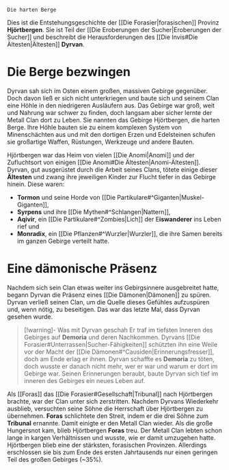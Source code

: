 	Die harten Berge

Dies ist die Entstehungsgeschichte der [[Die Forasier|forasischen]] Provinz **Hjörtbergen**. Sie ist Teil der [[Die Eroberungen der Sucher|Eroberungen der Sucher]] und beschreibt die Herausforderungen des [[Die Invis#Die Ältesten|Ältesten]] **Dyrvan**.
# Die Berge bezwingen
Dyrvan sah sich im Osten einem großen, massiven Gebirge gegenüber. Doch davon ließ er sich nicht unterkriegen und baute sich und seinem Clan eine Höhle in den niedrigeren Ausläufern aus.
Das Gebirge war groß, weit und Nahrung war schwer zu finden, doch langsam aber sicher lernte der Metall Clan dort zu Leben. Sie nannten das Gebirge Hjörtbergen, die harten Berge. Ihre Höhle bauten sie zu einem komplexen System von Minenschächten aus und mit den dortigen Erzen und Edelsteinen schufen sie großartige Waffen, Rüstungen, Werkzeuge und andere Bauten.

Hjörtbergen war das Heim von vielen [[Die Anomi|Anomi]] und der Zufluchtsort von einigen [[Die Anomi#Die Ältesten|Anomi-Ältesten]]. Dyrvan, gut ausgerüstet durch die Arbeit seines Clans, tötete einige dieser **Ältesten** und zwang ihre jeweiligen Kinder zur Flucht tiefer in das Gebirge hinein. Diese waren:
- **Tormon** und seine Horde von [[Die Partikulare#^Giganten|Muskel-Giganten]],
- **Syrpens** und ihre [[Die Mythen#^Schlangen|Nattern]],
- **Aqivir**, ein [[Die Partikulare#^Zombies|Lich]] der E**iswanderer** ins Leben rief und
- **Monradix**, ein [[Die Pflanzen#^Wurzler|Wurzler]], die ihre Samen bereits im ganzen Gebirge verteilt hatte.
# Eine dämonische Präsenz
Nachdem sich sein Clan etwas weiter ins Gebirgsinnere ausgebreitet hatte, begann Dyrvan die Präsenz eines [[Die Dämonen|Dämonen]] zu spüren. Dyrvan verließ seinen Clan, um die Quelle dieses Gefühles aufzuspüren und, wenn nötig, zu beseitigen. Das war das letzte Mal, dass Dyrvan gesehen wurde.

> [!warning]- Was mit Dyrvan geschah
> Er traf im tiefsten Inneren des Gebirges auf **Demoria** und deren Nachkommen. Dyrvans [[Die Forasier#Unterrassen|Sucher-Fähigkeiten]] schützten ihn eine Weile vor der Macht der [[Die Dämonen#^Causiden|Erinnerungsfresser]], doch am Ende erlag er ihnen. Dyrvan schaffte es **Demoria** zu töten, doch wusste er danach nicht mehr, wer er war und warum er dort im Gebirge war. Seinen Erinnerungen beraubt, baute Dyrvan sich tief im inneren des Gebirges ein neues Leben auf.

Als [[Foras]] das [[Die Forasier#Gesellschaft|Tribunal]] nach Hjörtbergen brachte, war der Clan unter sich zerstritten. Nachdem Dyrvans Wiederkehr ausblieb, versuchten seine Söhne die Herrschaft über Hjörtbergen zu übernehmen. **Foras** schlichtete den Streit, indem er die drei Söhne zum **Tribunal** ernannte. Damit einigte er den Metall Clan wieder.
Als die große Hungersnot kam, blieb Hjörtbergen **Foras** treu. Der Metall Clan lebten schon lange in kargen Verhältnissen und wusste, wie er damit umzugehen hatte. Hjörtbergen blieb eine der stärksten, forasischen Provinzen. Allerdings erschlossen sie bis zum Ende des ersten Jahrtausends nur einen geringen Teil des großen Gebirges (~35%).